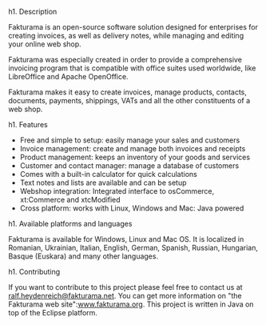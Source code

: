 h1. Description

Fakturama is an open-source software solution designed for enterprises for creating invoices, as well as delivery notes, while managing and editing your online web shop.

Fakturama was especially created in order to provide a comprehensive invoicing program that is compatible with office suites used worldwide, like LibreOffice and Apache OpenOffice.

Fakturama makes it easy to create invoices, manage products, contacts, documents, payments, shippings, VATs and all the other constituents of a web shop.

h1. Features

* Free and simple to setup: easily manage your sales and customers
* Invoice management: create and manage both invoices and receipts
* Product management: keeps an inventory of your goods and services
* Customer and contact manager: manage a database of customers
* Comes with a built-in calculator for quick calculations
* Text notes and lists are available and can be setup
* Webshop integration: Integrated interface to osCommerce, xt:Commerce and xtcModified
* Cross platform: works with Linux, Windows and Mac: Java powered

h1. Available platforms and languages

Fakturama is available for Windows, Linux and Mac OS. It is localized in Romanian, Ukrainian, Italian, English, German, Spanish, Russian, Hungarian, Basque (Euskara) and many other languages.

h1. Contributing

If you want to contribute to this project please feel free to contact us at ralf.heydenreich@fakturama.net. You can get more information on "the Fakturama web site":www.fakturama.org. This project is written in Java on top of the Eclipse platform.